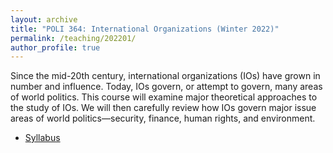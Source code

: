 ```yaml
---
layout: archive
title: "POLI 364: International Organizations (Winter 2022)"
permalink: /teaching/202201/
author_profile: true
---
```


Since the mid-20th century, international organizations (IOs) have grown in number and influence. Today, IOs govern, or attempt to govern, many areas of world politics. This course will examine major theoretical approaches to the study of IOs. We will then carefully review how IOs govern major issue areas of world politics—security, finance, human rights, and environment.

- [Syllabus](http://takumishibaike.github.io/files/poli364/syllabus.pdf)

